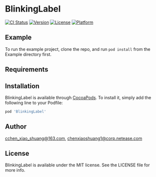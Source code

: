 # BlinkingLabel

[![CI Status](https://img.shields.io/travis/cchen_xiao_shuang@163.com/BlinkingLabel.svg?style=flat)](https://travis-ci.org/cchen_xiao_shuang@163.com/BlinkingLabel)
[![Version](https://img.shields.io/cocoapods/v/BlinkingLabel.svg?style=flat)](https://cocoapods.org/pods/BlinkingLabel)
[![License](https://img.shields.io/cocoapods/l/BlinkingLabel.svg?style=flat)](https://cocoapods.org/pods/BlinkingLabel)
[![Platform](https://img.shields.io/cocoapods/p/BlinkingLabel.svg?style=flat)](https://cocoapods.org/pods/BlinkingLabel)

## Example

To run the example project, clone the repo, and run `pod install` from the Example directory first.

## Requirements

## Installation

BlinkingLabel is available through [CocoaPods](https://cocoapods.org). To install
it, simply add the following line to your Podfile:

```ruby
pod 'BlinkingLabel'
```

## Author

cchen_xiao_shuang@163.com, chenxiaoshuang1@corp.netease.com

## License

BlinkingLabel is available under the MIT license. See the LICENSE file for more info.
